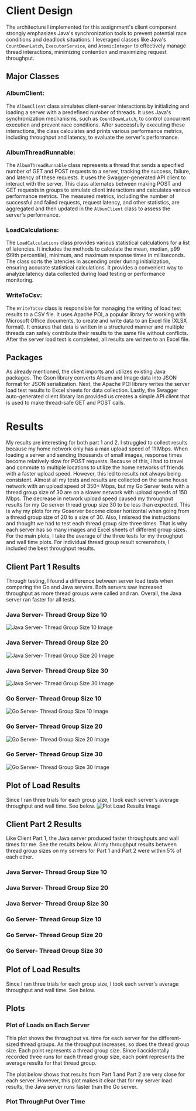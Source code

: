 # Client Design

The architecture I implemented for this assignment's client component strongly emphasizes Java's synchronization tools to prevent potential race conditions and deadlock situations. I leveraged classes like Java's `CountDownLatch`, `ExecutorService`, and `AtomicInteger` to effectively manage thread interactions, minimizing contention and maximizing request throughput.

## Major Classes

### AlbumClient:
The `AlbumClient` class simulates client-server interactions by initializing and loading a server with a predefined number of threads. It uses Java's synchronization mechanisms, such as `CountDownLatch`, to control concurrent execution and prevent race conditions. After successfully executing these interactions, the class calculates and prints various performance metrics, including throughput and latency, to evaluate the server's performance.

### AlbumThreadRunnable:
The `AlbumThreadRunnable` class represents a thread that sends a specified number of GET and POST requests to a server, tracking the success, failure, and latency of these requests. It uses the Swagger-generated API client to interact with the server. This class alternates between making POST and GET requests in groups to simulate client interactions and calculates various performance metrics. The measured metrics, including the number of successful and failed requests, request latency, and other statistics, are aggregated and then updated in the `AlbumClient` class to assess the server's performance.

### LoadCalculations:
The `LoadCalculations` class provides various statistical calculations for a list of latencies. It includes the methods to calculate the mean, median, p99 (99th percentile), minimum, and maximum response times in milliseconds. The class sorts the latencies in ascending order during initialization, ensuring accurate statistical calculations. It provides a convenient way to analyze latency data collected during load testing or performance monitoring.

### WriteToCsv:
The `WriteToCsv` class is responsible for managing the writing of load test results to a CSV file. It uses Apache POI, a popular library for working with Microsoft Office documents, to create and write data to an Excel file (XLSX format). It ensures that data is written in a structured manner and multiple threads can safely contribute their results to the same file without conflicts. After the server load test is completed, all results are written to an Excel file.

## Packages

As already mentioned, the client imports and utilizes existing Java packages. The Gson library converts Album and Image data into JSON format for JSON serialization. Next, the Apache POI library writes the server load test results to Excel sheets for data collection. Lastly, the Swagger auto-generated client library Ian provided us creates a simple API client that is used to make thread-safe GET and POST calls.

# Results

My results are interesting for both part 1 and 2. I struggled to collect results because my home network only has a max upload speed of 11 Mbps. When loading a server and sending thousands of small images, response times become relatively slow for POST requests. Because of this, I had to travel and commute to multiple locations to utilize the home networks of friends with a faster upload speed. However, this led to results not always being consistent. Almost all my tests and results are collected on the same house network with an upload speed of 350+ Mbps, but my Go Server tests with a thread group size of 30 are on a slower network with upload speeds of 150 Mbps. The decrease in network upload speed caused my throughput results for my Go server thread group size 30 to be less than expected. This is why my plots for my Goserver become closer horizontal when going from a thread group size of 20 to a size of 30.
Also, I misread the instructions and thought we had to test each thread group size three times. That is why each server has so many images and Excel sheets of different group sizes. For the main plots, I take the average of the three tests for my throughput and wall time plots. For individual thread group result screenshots, I included the best throughput results.

## Client Part 1 Results

Through testing, I found a difference between server load tests when comparing the Go and Java servers. Both servers saw increased throughput as more thread groups were called and ran. Overall, the Java server ran faster for all tests.

### Java Server- Thread Group Size 10
![Java Server- Thread Group Size 10 Image](https://github.com/tsanevp/CS66500-Assignment1/blob/main/Client/src/main/java/Part1/ImageResults/JavaServer/Java_Server_10Threads_T3.png)

### Java Server- Thread Group Size 20
![Java Server- Thread Group Size 20 Image](https://github.com/tsanevp/CS66500-Assignment1/blob/main/Client/src/main/java/Part1/ImageResults/JavaServer/Java_Server_20Threads_T2.png)

### Java Server- Thread Group Size 30
![Java Server- Thread Group Size 30 Image](https://github.com/tsanevp/CS66500-Assignment1/blob/main/Client/src/main/java/Part1/ImageResults/JavaServer/Java_Server_30Threads_T2.png)

### Go Server- Thread Group Size 10
![Go Server- Thread Group Size 10 Image](https://github.com/tsanevp/CS66500-Assignment1/blob/main/Client/src/main/java/Part1/ImageResults/GoServer/Go_Server_10Threads_T2.png)

### Go Server- Thread Group Size 20
![Go Server- Thread Group Size 20 Image](https://github.com/tsanevp/CS66500-Assignment1/blob/main/Client/src/main/java/Part1/ImageResults/GoServer/Go_Server_20Threads_T1.png)

### Go Server- Thread Group Size 30
![Go Server- Thread Group Size 30 Image](https://github.com/tsanevp/CS66500-Assignment1/blob/main/Client/src/main/java/Part1/ImageResults/GoServer/Go_Server_30Threads_T2.png)

## Plot of Load Results

Since I ran three trials for each group size, I took each server's average throughput and wall time. See below.
![Plot Load Results Image](https://github.com/tsanevp/CS66500-Assignment1/blob/main/Client/src/main/java/Part1/ImageResults/GoServer/Go_Server_30Threads_T2.png)

## Client Part 2 Results

Like Client Part 1, the Java server produced faster throughputs and wall times for me. See the results below. All my throughput results between thread group sizes on my servers for Part 1 and Part 2 were within 5% of each other.

### Java Server- Thread Group Size 10
### Java Server- Thread Group Size 20
### Java Server- Thread Group Size 30
### Go Server- Thread Group Size 10
### Go Server- Thread Group Size 20
### Go Server- Thread Group Size 30

## Plot of Load Results

Since I ran three trials for each group size, I took each server's average throughput and wall time. See below.

## Plots

### Plot of Loads on Each Server

This plot shows the throughput vs. time for each server for the different-sized thread groups. As the throughput increases, so does the thread group size. Each point represents a thread group size. Since I accidentally recorded three runs for each thread group size, each point represents the average results for that thread group.

The plot below shows that results from Part 1 and Part 2 are very close for each server. However, this plot makes it clear that for my server load results, the Java server runs faster than the Go server.

### Plot ThroughPut Over Time
